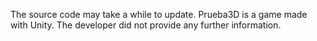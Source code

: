 The source code may take a while to update.
Prueba3D is a game made with Unity.
The developer did not provide any further information.
